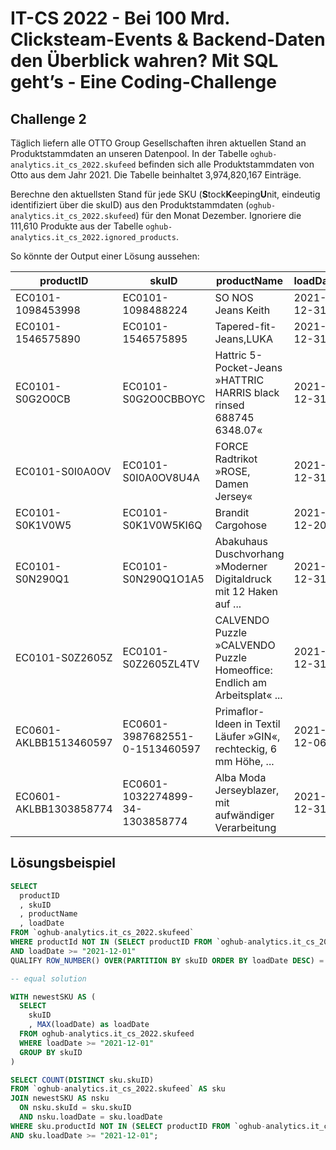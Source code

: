 # IT-CS 2022 - Bei 100 Mrd. Clicksteam-Events & Backend-Daten den Überblick wahren? Mit SQL geht’s - Eine Coding-Challenge
## Challenge 2

Täglich liefern alle OTTO Group Gesellschaften ihren aktuellen Stand an Produktstammdaten an unseren Datenpool.
In der Tabelle `oghub-analytics.it_cs_2022.skufeed` befinden sich alle Produktstammdaten von Otto aus dem Jahr 2021.
Die Tabelle beinhaltet 3,974,820,167 Einträge.

Berechne den aktuellsten Stand für jede SKU (**S**tock**K**eeping**U**nit, eindeutig identifiziert über die skuID) aus den
Produktstammdaten (`oghub-analytics.it_cs_2022.skufeed`) für den Monat Dezember. Ignoriere die 111,610 Produkte aus der Tabelle
`oghub-analytics.it_cs_2022.ignored_products`.


So könnte der Output einer Lösung aussehen:

| productID              | skuID                           | productName                                                              | loadDate   |
| ---------------------- | ------------------------------- | ------------------------------------------------------------------------ | ---------- |
| EC0101-1098453998      | EC0101-1098488224               | SO NOS Jeans Keith                                                       | 2021-12-31 |
| EC0101-1546575890      | EC0101-1546575895               | Tapered-fit-Jeans,LUKA                                                   | 2021-12-31 |
| EC0101-S0G2O0CB        | EC0101-S0G2O0CBBOYC             | Hattric 5-Pocket-Jeans »HATTRIC HARRIS black rinsed 688745 6348.07«      | 2021-12-31 |
| EC0101-S0I0A0OV        | EC0101-S0I0A0OV8U4A             | FORCE Radtrikot »ROSE, Damen Jersey«                                     | 2021-12-31 |
| EC0101-S0K1V0W5        | EC0101-S0K1V0W5KI6Q             | Brandit Cargohose                                                        | 2021-12-20 |
| EC0101-S0N290Q1        | EC0101-S0N290Q1O1A5             | Abakuhaus Duschvorhang »Moderner Digitaldruck mit 12 Haken auf ...       | 2021-12-31 |
| EC0101-S0Z2605Z        | EC0101-S0Z2605ZL4TV             | CALVENDO Puzzle »CALVENDO Puzzle Homeoffice: Endlich am Arbeitsplat« ... | 2021-12-31 |
| EC0601-AKLBB1513460597 | EC0601-3987682551-0-1513460597  | Primaflor-Ideen in Textil Läufer »GIN«, rechteckig, 6 mm Höhe, ...       | 2021-12-06 |
| EC0601-AKLBB1303858774 | EC0601-1032274899-34-1303858774 | Alba Moda Jerseyblazer, mit aufwändiger Verarbeitung                     | 2021-12-31 |


## Lösungsbeispiel
```SQL
SELECT 
  productID
  , skuID
  , productName
  , loadDate
FROM `oghub-analytics.it_cs_2022.skufeed`
WHERE productId NOT IN (SELECT productID FROM `oghub-analytics.it_cs_2022.ignored_products`)
AND loadDate >= "2021-12-01"
QUALIFY ROW_NUMBER() OVER(PARTITION BY skuID ORDER BY loadDate DESC) = 1;

-- equal solution

WITH newestSKU AS (
  SELECT 
    skuID
    , MAX(loadDate) as loadDate
  FROM oghub-analytics.it_cs_2022.skufeed
  WHERE loadDate >= "2021-12-01"
  GROUP BY skuID
)

SELECT COUNT(DISTINCT sku.skuID)
FROM `oghub-analytics.it_cs_2022.skufeed` AS sku
JOIN newestSKU AS nsku
  ON nsku.skuId = sku.skuID
  AND nsku.loadDate = sku.loadDate
WHERE sku.productId NOT IN (SELECT productID FROM `oghub-analytics.it_cs_2022.ignored_products`)
AND sku.loadDate >= "2021-12-01";
```